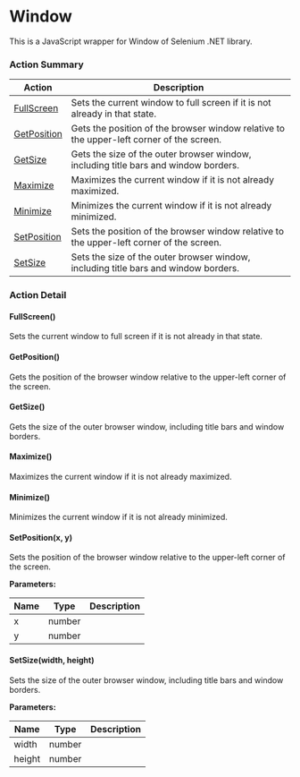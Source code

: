 # Window

This is a JavaScript wrapper for Window of Selenium .NET library.






<!-- ============================== property summary ========================== -->

	
<!-- ============================== action summary ========================== -->



### Action Summary

|  **Action** | **Description** | 
| ----------- | --------------- |
|	[FullScreen](#FullScreen) | Sets the current window to full screen if it is not already in that state. |
|	[GetPosition](#GetPosition) | Gets the position of the browser window relative to the upper-left corner of the screen. |
|	[GetSize](#GetSize) | Gets the size of the outer browser window, including title bars and window borders. |
|	[Maximize](#Maximize) | Maximizes the current window if it is not already maximized. |
|	[Minimize](#Minimize) | Minimizes the current window if it is not already minimized. |
|	[SetPosition](#SetPosition) | Sets the position of the browser window relative to the upper-left corner of the screen. |
|	[SetSize](#SetSize) | Sets the size of the outer browser window, including title bars and window borders. |




<!-- ============================== property detail ========================== -->
	
	
<!-- ============================== action detail ========================== -->
	
### Action Detail
		
<a name="FullScreen"></a>    
#### FullScreen()

Sets the current window to full screen if it is not already in that state.





<a name="see.also.window.fullscreen"></a>

<a name="GetPosition"></a>    
#### GetPosition()

Gets the position of the browser window relative to the upper-left corner of the screen.





<a name="see.also.window.getposition"></a>

<a name="GetSize"></a>    
#### GetSize()

Gets the size of the outer browser window, including title bars and window borders.





<a name="see.also.window.getsize"></a>

<a name="Maximize"></a>    
#### Maximize()

Maximizes the current window if it is not already maximized.





<a name="see.also.window.maximize"></a>

<a name="Minimize"></a>    
#### Minimize()

Minimizes the current window if it is not already minimized.





<a name="see.also.window.minimize"></a>

<a name="SetPosition"></a>    
#### SetPosition(x, y)

Sets the position of the browser window relative to the upper-left corner of the screen.


**Parameters:**

|	**Name** | **Type** | **Description** |
| ---------- | -------- | --------------- |
| x | number |	 |
| y | number |	 |





<a name="see.also.window.setposition"></a>

<a name="SetSize"></a>    
#### SetSize(width, height)

Sets the size of the outer browser window, including title bars and window borders.


**Parameters:**

|	**Name** | **Type** | **Description** |
| ---------- | -------- | --------------- |
| width | number |	 |
| height | number |	 |





<a name="see.also.window.setsize"></a>

	

